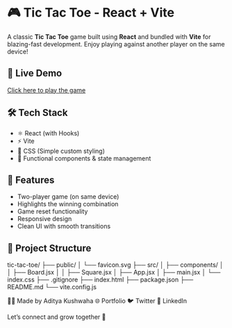 # 🎮 Tic Tac Toe - React + Vite

A classic **Tic Tac Toe** game built using **React** and bundled with **Vite** for blazing-fast development. Enjoy playing against another player on the same device!

## 🚀 Live Demo

[Click here to play the game](https://tic-tac-toe-aditya-kushwahas-projects-85432551.vercel.app/)

## 🛠️ Tech Stack

- ⚛️ React (with Hooks)
- ⚡ Vite
- 🎨 CSS (Simple custom styling)
- 🧠 Functional components & state management

## 🧩 Features

- Two-player game (on same device)
- Highlights the winning combination
- Game reset functionality
- Responsive design
- Clean UI with smooth transitions

## 📂 Project Structure

tic-tac-toe/
├── public/
│ └── favicon.svg
├── src/
│ ├── components/
│ │ ├── Board.jsx
│ │ ├── Square.jsx
│ ├── App.jsx
│ ├── main.jsx
│ └── index.css
├── .gitignore
├── index.html
├── package.json
├── README.md
└── vite.config.js


🧑‍💻 Made by
Aditya Kushwaha
🌐 Portfolio
🐦 Twitter
💼 LinkedIn

Let’s connect and grow together 🚀



